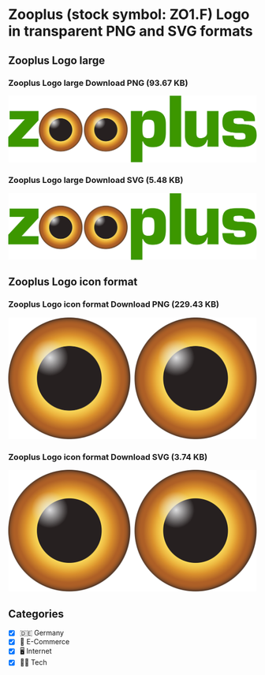 # Zooplus (stock symbol: ZO1.F) Logo in transparent PNG and SVG formats

## Zooplus Logo large

### Zooplus Logo large Download PNG (93.67 KB)

![Zooplus Logo large Download PNG (93.67 KB)](/img/orig/ZO1.F_BIG-22ad1740.png)

### Zooplus Logo large Download SVG (5.48 KB)

![Zooplus Logo large Download SVG (5.48 KB)](/img/orig/ZO1.F_BIG-a0e1812e.svg)

## Zooplus Logo icon format

### Zooplus Logo icon format Download PNG (229.43 KB)

![Zooplus Logo icon format Download PNG (229.43 KB)](/img/orig/ZO1.F-9bc666a1.png)

### Zooplus Logo icon format Download SVG (3.74 KB)

![Zooplus Logo icon format Download SVG (3.74 KB)](/img/orig/ZO1.F-1015cb75.svg)



## Categories
- [x] 🇩🇪 Germany
- [x] 🛒 E-Commerce
- [x] 🖥️ Internet
- [x] 👩‍💻 Tech
